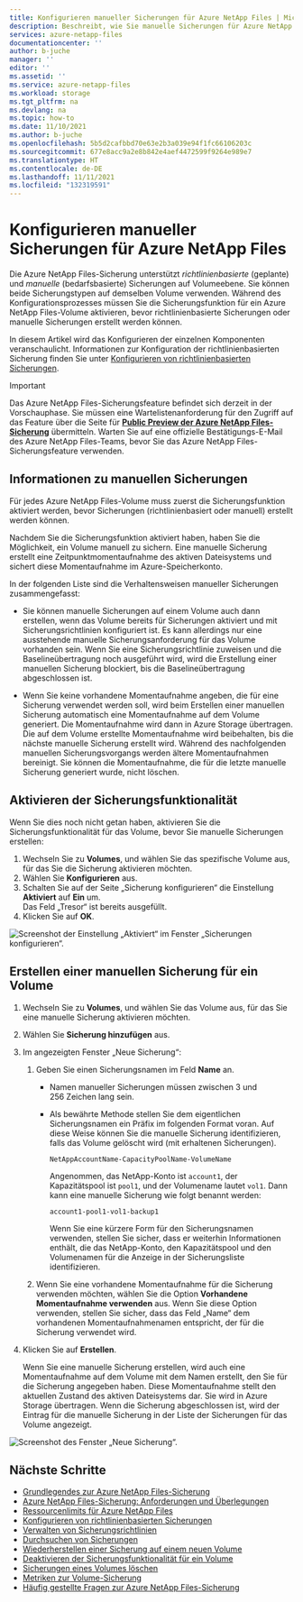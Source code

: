 ```yaml
---
title: Konfigurieren manueller Sicherungen für Azure NetApp Files | Microsoft-Dokumentation
description: Beschreibt, wie Sie manuelle Sicherungen für Azure NetApp Files-Volumes konfigurieren.
services: azure-netapp-files
documentationcenter: ''
author: b-juche
manager: ''
editor: ''
ms.assetid: ''
ms.service: azure-netapp-files
ms.workload: storage
ms.tgt_pltfrm: na
ms.devlang: na
ms.topic: how-to
ms.date: 11/10/2021
ms.author: b-juche
ms.openlocfilehash: 5b5d2cafbbd70e63e2b3a039e94f1fc66106203c
ms.sourcegitcommit: 677e8acc9a2e8b842e4aef4472599f9264e989e7
ms.translationtype: HT
ms.contentlocale: de-DE
ms.lasthandoff: 11/11/2021
ms.locfileid: "132319591"
---
```

# <a name="configure-manual-backups-for-azure-netapp-files"></a>Konfigurieren manueller Sicherungen für Azure NetApp Files 

Die Azure NetApp Files-Sicherung unterstützt *richtlinienbasierte* (geplante) und *manuelle* (bedarfsbasierte) Sicherungen auf Volumeebene. Sie können beide Sicherungstypen auf demselben Volume verwenden. Während des Konfigurationsprozesses müssen Sie die Sicherungsfunktion für ein Azure NetApp Files-Volume aktivieren, bevor richtlinienbasierte Sicherungen oder manuelle Sicherungen erstellt werden können. 

In diesem Artikel wird das Konfigurieren der einzelnen Komponenten veranschaulicht. Informationen zur Konfiguration der richtlinienbasierten Sicherung finden Sie unter [Konfigurieren von richtlinienbasierten Sicherungen](backup-configure-policy-based.md).  

> [!IMPORTANT]
> Das Azure NetApp Files-Sicherungsfeature befindet sich derzeit in der Vorschauphase. Sie müssen eine Wartelistenanforderung für den Zugriff auf das Feature über die Seite für **[Public Preview der Azure NetApp Files-Sicherung](https://aka.ms/anfbackuppreviewsignup)** übermitteln. Warten Sie auf eine offizielle Bestätigungs-E-Mail des Azure NetApp Files-Teams, bevor Sie das Azure NetApp Files-Sicherungsfeature verwenden.

## <a name="about-manual-backups"></a>Informationen zu manuellen Sicherungen  

Für jedes Azure NetApp Files-Volume muss zuerst die Sicherungsfunktion aktiviert werden, bevor Sicherungen (richtlinienbasiert oder manuell) erstellt werden können.   

Nachdem Sie die Sicherungsfunktion aktiviert haben, haben Sie die Möglichkeit, ein Volume manuell zu sichern. Eine manuelle Sicherung erstellt eine Zeitpunktmomentaufnahme des aktiven Dateisystems und sichert diese Momentaufnahme im Azure-Speicherkonto.

In der folgenden Liste sind die Verhaltensweisen manueller Sicherungen zusammengefasst:  

* Sie können manuelle Sicherungen auf einem Volume auch dann erstellen, wenn das Volume bereits für Sicherungen aktiviert und mit Sicherungsrichtlinien konfiguriert ist.  Es kann allerdings nur eine ausstehende manuelle Sicherungsanforderung für das Volume vorhanden sein. Wenn Sie eine Sicherungsrichtlinie zuweisen und die Baselineübertragung noch ausgeführt wird, wird die Erstellung einer manuellen Sicherung blockiert, bis die Baselineübertragung abgeschlossen ist.

* Wenn Sie keine vorhandene Momentaufnahme angeben, die für eine Sicherung verwendet werden soll, wird beim Erstellen einer manuellen Sicherung automatisch eine Momentaufnahme auf dem Volume generiert. Die Momentaufnahme wird dann in Azure Storage übertragen. Die auf dem Volume erstellte Momentaufnahme wird beibehalten, bis die nächste manuelle Sicherung erstellt wird. Während des nachfolgenden manuellen Sicherungsvorgangs werden ältere Momentaufnahmen bereinigt. Sie können die Momentaufnahme, die für die letzte manuelle Sicherung generiert wurde, nicht löschen. 

## <a name="enable-backup-functionality"></a>Aktivieren der Sicherungsfunktionalität

Wenn Sie dies noch nicht getan haben, aktivieren Sie die Sicherungsfunktionalität für das Volume, bevor Sie manuelle Sicherungen erstellen: 

1. Wechseln Sie zu **Volumes**, und wählen Sie das spezifische Volume aus, für das Sie die Sicherung aktivieren möchten.
2. Wählen Sie **Konfigurieren** aus.
3. Schalten Sie auf der Seite „Sicherung konfigurieren“ die Einstellung **Aktiviert** auf **Ein** um.   
    Das Feld „Tresor“ ist bereits ausgefüllt. 
4. Klicken Sie auf **OK**.   

![Screenshot der Einstellung „Aktiviert“ im Fenster „Sicherungen konfigurieren“.](../media/azure-netapp-files/backup-configure-enabled.png)

## <a name="create-a-manual-backup-for-a-volume"></a>Erstellen einer manuellen Sicherung für ein Volume

1. Wechseln Sie zu **Volumes**, und wählen Sie das Volume aus, für das Sie eine manuelle Sicherung aktivieren möchten.
2. Wählen Sie **Sicherung hinzufügen** aus.
3. Im angezeigten Fenster „Neue Sicherung“:   

    1. Geben Sie einen Sicherungsnamen im Feld **Name** an.   
    
        * Namen manueller Sicherungen müssen zwischen 3 und 256 Zeichen lang sein.   
        * Als bewährte Methode stellen Sie dem eigentlichen Sicherungsnamen ein Präfix im folgenden Format voran. Auf diese Weise können Sie die manuelle Sicherung identifizieren, falls das Volume gelöscht wird (mit erhaltenen Sicherungen).   

            `NetAppAccountName-CapacityPoolName-VolumeName`   

            Angenommen, das NetApp-Konto ist `account1`, der Kapazitätspool ist `pool1`, und der Volumename lautet `vol1`. Dann kann eine manuelle Sicherung wie folgt benannt werden:    

            `account1-pool1-vol1-backup1`   

            Wenn Sie eine kürzere Form für den Sicherungsnamen verwenden, stellen Sie sicher, dass er weiterhin Informationen enthält, die das NetApp-Konto, den Kapazitätspool und den Volumenamen für die Anzeige in der Sicherungsliste identifizieren.
            
    2. Wenn Sie eine vorhandene Momentaufnahme für die Sicherung verwenden möchten, wählen Sie die Option **Vorhandene Momentaufnahme verwenden** aus.  Wenn Sie diese Option verwenden, stellen Sie sicher, dass das Feld „Name“ dem vorhandenen Momentaufnahmenamen entspricht, der für die Sicherung verwendet wird. 

4. Klicken Sie auf **Erstellen**. 

    Wenn Sie eine manuelle Sicherung erstellen, wird auch eine Momentaufnahme auf dem Volume mit dem Namen erstellt, den Sie für die Sicherung angegeben haben. Diese Momentaufnahme stellt den aktuellen Zustand des aktiven Dateisystems dar. Sie wird in Azure Storage übertragen. Wenn die Sicherung abgeschlossen ist, wird der Eintrag für die manuelle Sicherung in der Liste der Sicherungen für das Volume angezeigt.

![Screenshot des Fenster „Neue Sicherung“.](../media/azure-netapp-files/backup-new.png)


## <a name="next-steps"></a>Nächste Schritte  

* [Grundlegendes zur Azure NetApp Files-Sicherung](backup-introduction.md)
* [Azure NetApp Files-Sicherung: Anforderungen und Überlegungen](backup-requirements-considerations.md)
* [Ressourcenlimits für Azure NetApp Files](azure-netapp-files-resource-limits.md)
* [Konfigurieren von richtlinienbasierten Sicherungen](backup-configure-policy-based.md)
* [Verwalten von Sicherungsrichtlinien](backup-manage-policies.md)
* [Durchsuchen von Sicherungen](backup-search.md)
* [Wiederherstellen einer Sicherung auf einem neuen Volume](backup-restore-new-volume.md)
* [Deaktivieren der Sicherungsfunktionalität für ein Volume](backup-disable.md)
* [Sicherungen eines Volumes löschen](backup-delete.md)
* [Metriken zur Volume-Sicherung](azure-netapp-files-metrics.md#volume-backup-metrics)
* [Häufig gestellte Fragen zur Azure NetApp Files-Sicherung](faq-backup.md)


